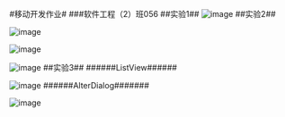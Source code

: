 #移动开发作业#
###软件工程（2）班056
##实验1##
 ![image](https://github.com/que123567/HelloWorld/blob/master/app/src/main/res/drawable/Hello.png)
##实验2##

 ![image](https://github.com/que123567/Labs/blob/master/ThreeKindsOfLayout/app/src/main/res/drawable/layout1.png)
 
![image](https://github.com/que123567/Labs/blob/master/ThreeKindsOfLayout/app/src/main/res/drawable/layout2.png)
 
![image](https://github.com/que123567/Labs/blob/master/ThreeKindsOfLayout/app/src/main/res/drawable/layout3.png)
##实验3##
######ListView######

![image](https://github.com/que123567/Labs/blob/master/Lab3/app/src/main/res/drawable/test.png)
######AlterDialog#######

![image](https://github.com/que123567/Labs/blob/master/Lab3/app/src/main/res/drawable/Test2.png)
 
